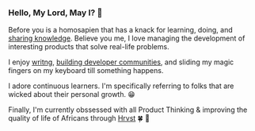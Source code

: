 ### Hello, My Lord, May I? 👋

Before you is a homosapien that has a knack for learning, doing, and [sharing knowledge](https://hackernoon.com/u/Peculiar). Believe you me, I love managing the development of interesting products that solve real-life problems. 

I enjoy [writng](https://hackernoon.com/u/Peculiar), [building developer communities](https://chat.whatsapp.com/Lr86mcuNudSFMlwNpqyppB), and sliding my magic fingers on my keyboard till something happens.

I adore continuous learners. I'm specifically referring to folks that are wicked about their personal growth. 😁

Finally, I'm currently obssessed with all Product Thinking & improving the quality of life of Africans through [Hrvst](https://www.hrvst.market/) 🍀 🌱


